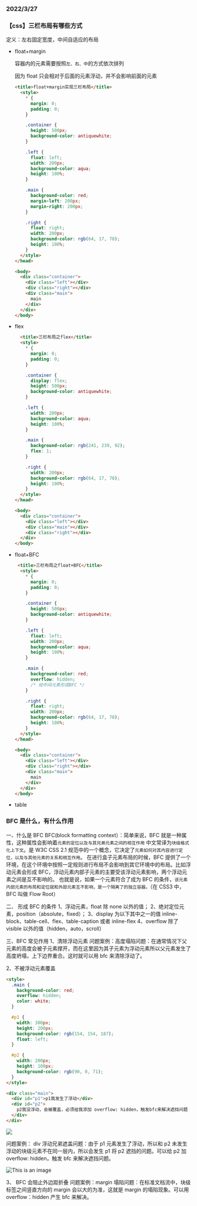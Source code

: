 ### 2022/3/27

### 【css】三栏布局有哪些方式

定义：左右固定宽度，中间自适应的布局

- float+margin

  容器内的元素需要按照`左、右、中`的方式依次排列

  因为 float 只会相对于后面的元素浮动，并不会影响前面的元素

  ```html
  <title>float+margin实现三栏布局</title>
    <style>
      * {
        margin: 0;
        padding: 0;
      }

      .container {
        height: 500px;
        background-color: antiquewhite;
      }

      .left {
        float: left;
        width: 200px;
        background-color: aqua;
        height: 100%;
      }

      .main {
        background-color: red;
        margin-left: 200px;
        margin-right: 200px;
      }

      .right {
        float: right;
        width: 200px;
        background-color: rgb(64, 17, 78);
        height: 100%;
      }
    </style>
  </head>

  <body>
    <div class="container">
      <div class="left"></div>
      <div class="right"></div>
      <div class="main">
        main
      </div>
    </div>
  </body>
  ```

- flex

  ```html
    <title>三栏布局之flex</title>
    <style>
      * {
        margin: 0;
        padding: 0;
      }

      .container {
        display: flex;
        height: 500px;
        background-color: antiquewhite;
      }

      .left {
        width: 200px;
        background-color: aqua;
        height: 100%;
      }

      .main {
        background-color: rgb(241, 239, 92);
        flex: 1;
      }

      .right {
        width: 200px;
        background-color: rgb(64, 17, 78);
        height: 100%;
      }
    </style>
  </head>

  <body>
    <div class="container">
      <div class="left"></div>
      <div class="main"></div>
      <div class="right"></div>
    </div>
  </body>
  ```

- float+BFC

  ```html
   <title>三栏布局之float+BFC</title>
    <style>
      * {
        margin: 0;
        padding: 0;
      }

      .container {
        height: 500px;
        background-color: antiquewhite;
      }

      .left {
        float: left;
        width: 200px;
        background-color: aqua;
        height: 100%;
      }

      .main {
        background-color: red;
        overflow: hidden;
        /* 给中间元素形成BFC */
      }

      .right {
        float: right;
        width: 200px;
        background-color: rgb(64, 17, 78);
        height: 100%;
      }
    </style>
  </head>

  <body>
    <div class="container">
      <div class="left"></div>
      <div class="right"></div>
      <div class="main">
        main
      </div>
    </div>
  </body>
  ```

- table

### BFC 是什么，有什么作用

一、什么是 BFC
BFC(block formatting context）：简单来说，BFC 就是一种属性，这种属性会影响着`元素的定位以及与其兄弟元素之间的相互作用`
中文常译为`块级格式化上下文`。是 W3C CSS 2.1 规范中的一个概念，它决定了`元素如何对其内容进行定位，以及与其他元素的关系和相互作用`。 在进行盒子元素布局的时候，BFC 提供了一个环境，在这个环境中按照一定规则进行布局不会影响到其它环境中的布局。比如浮动元素会形成 BFC，浮动元素内部子元素的主要受该浮动元素影响，两个浮动元素之间是互不影响的。 也就是说，如果一个元素符合了成为 BFC 的条件，`该元素内部元素的布局和定位就和外部元素互不影响，是一个隔离了的独立容器。`（在 CSS3 中，BFC 叫做 Flow Root）

二、 形成 BFC 的条件
1、浮动元素，float 除 none 以外的值；
2、绝对定位元素，position（absolute，fixed）；
3、display 为以下其中之一的值 inline-block、table-cell、flex、table-caption 或者 inline-flex
4、overflow 除了 visible 以外的值（hidden，auto，scroll）

三、BFC 常见作用
1、清除浮动元素
问题案例：高度塌陷问题：在通常情况下父元素的高度会被子元素撑开，而在这里因为其子元素为浮动元素所以父元素发生了高度坍塌，上下边界重合。这时就可以用 bfc 来清除浮动了。

2、不被浮动元素覆盖

```html
<style>
  .main {
    background-color: red;
    overflow: hidden;
    color: white;
  }

  #p1 {
    width: 300px;
    height: 200px;
    background-color: rgb(154, 154, 187);
    float: left;
  }

  #p2 {
    width: 200px;
    height: 100px;
    background-color: rgb(90, 0, 71);
  }
</style>

<div class="main">
  <div id="p1">p1我发生了浮动</div>
  <div id="p2">
    p2我没浮动，会被覆盖，必须给我添加 overflow: hidden，触发bfc来解决遮挡问题
  </div>
</div>
```

![](/img/1.png)

问题案例： div 浮动兄弟遮盖问题：由于 p1 元素发生了浮动，所以和 p2 未发生浮动的块级元素不在同一层内，所以会发生 p1 将 p2 遮挡的问题。可以给 p2 加 overflow: hidden，触发 bfc 来解决遮挡问题。

![This is an image](/afaw.jpg)

3、 BFC 会阻止外边距折叠
问题案例：margin 塌陷问题：在标准文档流中，块级标签之间竖直方向的 margin 会以大的为准，这就是 margin 的塌陷现象。可以用 overflow：hidden 产生 bfc 来解决。
